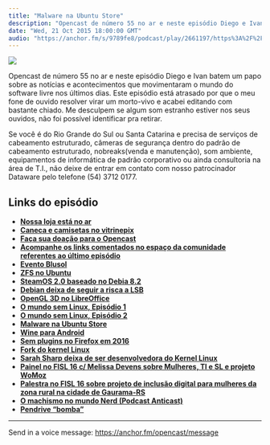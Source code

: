 ```yaml
---
title: "Malware na Ubuntu Store"
description: "Opencast de número 55 no ar e neste episódio Diego e Ivan batem um papo sobre as notícias e acontecimentos que movimentaram o mundo do software livre ..."
date: "Wed, 21 Oct 2015 18:00:00 GMT"
audio: "https://anchor.fm/s/9789fe8/podcast/play/2661197/https%3A%2F%2Fd3ctxlq1ktw2nl.cloudfront.net%2Fproduction%2F2019-2-16%2F11432357-44100-2-b29ef37f8827e.mp3"
---
```


![](https://d3sv2eduhewoas.cloudfront.net/episode/image/e4dd06f5efb340fc90452e089e5f7134.jpg)


Opencast de número 55 no ar e neste episódio Diego e Ivan batem um papo sobre as notícias e acontecimentos que movimentaram o mundo do software livre nos últimos dias. Este episódio está atrasado por que o meu fone de ouvido resolver virar um morto-vivo e acabei editando com bastante chiado. Me desculpem se algum som estranho estiver nos seus ouvidos, não foi possível identificar pra retirar.


Se você é do Rio Grande do Sul ou Santa Catarina e precisa de serviços de cabeamento estruturado, câmeras de segurança dentro do padrão de cabeamento estruturado, nobreaks(venda e manutenção), som ambiente, equipamentos de informática de padrão corporativo ou ainda consultoria na área de T.I., não deixe de entrar em contato com nosso patrocinador Dataware pelo telefone (54) 3712 0177.


**Links do episódio**
---------------------


* [**Nossa loja está no ar**](http://loja.tecnologiaaberta.com.br/)
* [**Caneca e camisetas no vitrinepix**](http://www.vitrinepix.com.br/ubuntero)
* [**Faça sua doação para o Opencast**](http://tecnologiaaberta.com.br/colaborar/)
* [**Acompanhe os links comentados no espaço da comunidade referentes ao último episódio**](http://tecnologiaaberta.com.br/2015/10/opencast-54-malware-que-afeta-o-linux/#comments)
* [**Evento Blusol**](http://blusol.org/)
* [**ZFS no Ubuntu**](http://www.diolinux.com.br/2015/10/sistema-de-arquivos-zfs-ubuntu.html)
* [**SteamOS 2.0 baseado no Debia 8.2**](http://www.diolinux.com.br/2015/10/valve-lanca-o-steam-os-20-com-base-no-debian-82.html)
* [**Debian deixa de seguir a risca a LSB**](http://www.diolinux.com.br/2015/10/debian-deixara-o-suporte-linux-standard.html)
* [**OpenGL 3D no LibreOffice**](http://www.diolinux.com.br/2015/10/libreoffice-melhor-suporte-a-docx.html)
* [**O mundo sem Linux, Episódio 1**](http://www.omgubuntu.co.uk/2015/10/a-world-without-linux-video-series-episode-1)
* [**O mundo sem Linux, Episódio 2**](http://www.omgubuntu.co.uk/2015/10/a-world-without-linux-episode-2)
* [**Malware na Ubuntu Store**](http://www.diolinux.com.br/2015/10/primeiro-app-malicioso-para-ubuntu.html)
* [**Wine para Android**](http://www.diolinux.com.br/2015/10/android-podera-rodar-programas-do-windows.html)
* [**Sem plugins no Firefox em 2016**](http://gizmodo.uol.com.br/firefox-vai-abandonar-plugins/)
* [**Fork do kernel Linux**](http://www.diolinux.com.br/2015/10/matthew-garrett-cria-fork-do-kernel.html)
* [**Sarah Sharp deixa de ser desenvolvedora do Kernel Linux**](http://sarah.thesharps.us/2015/10/05/closing-a-door/)
* [**Painel no FISL 16 c/ Melissa Devens sobre Mulheres, TI e SL e projeto WoMoz**](http://schedule.fisl16.softwarelivre.org/#/talk/41)
* [**Palestra no FISL 16 sobre projeto de inclusão digital para mulheres da zona rural na cidade de Gaurama-RS**](http://schedule.fisl16.softwarelivre.org/#/talk/452)
* [**O machismo no mundo Nerd (Podcast Anticast)**](http://www.b9.com.br/60430/podcasts/anticast/anticast-198-o-machismo-e-outras-coisas-no-mundo-nerd/)
* [**Pendrive “bomba”**](http://gizmodo.uol.com.br/este-pen-drive-consegue-fritar-o-seu-computador-em-segundos/)







--- 

Send in a voice message: https://anchor.fm/opencast/message